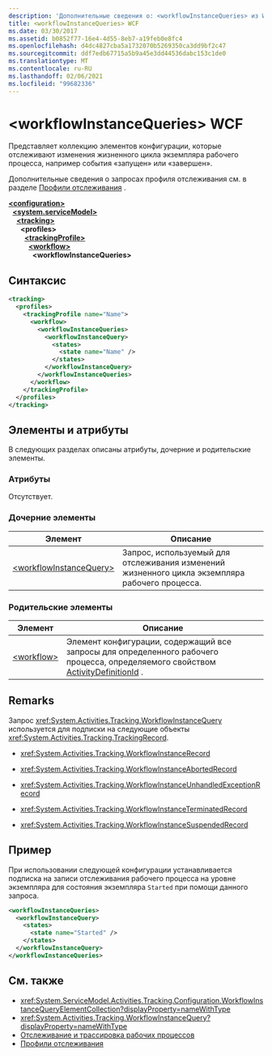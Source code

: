 ```yaml
---
description: 'Дополнительные сведения о: <workflowInstanceQueries> из WCF'
title: <workflowInstanceQueries> WCF
ms.date: 03/30/2017
ms.assetid: b0852f77-16e4-4d55-8eb7-a19feb0e8fc4
ms.openlocfilehash: d4dc4827cba5a1732070b5269350ca3dd9bf2c47
ms.sourcegitcommit: ddf7edb67715a5b9a45e3dd44536dabc153c1de0
ms.translationtype: MT
ms.contentlocale: ru-RU
ms.lasthandoff: 02/06/2021
ms.locfileid: "99682336"
---
```

# <a name="workflowinstancequeries-of-wcf"></a>\<workflowInstanceQueries> WCF

Представляет коллекцию элементов конфигурации, которые отслеживают изменения жизненного цикла экземпляра рабочего процесса, например события «запущен» или «завершен».  
  
Дополнительные сведения о запросах профиля отслеживания см. в разделе [Профили отслеживания](../../../windows-workflow-foundation/tracking-profiles.md) .  
  
[**\<configuration>**](../configuration-element.md)\
&nbsp;&nbsp;[**\<system.serviceModel>**](system-servicemodel.md)\
&nbsp;&nbsp;&nbsp;&nbsp;[**\<tracking>**](tracking-of-wcf.md)\
&nbsp;&nbsp;&nbsp;&nbsp;&nbsp;&nbsp;**\<profiles>**\
&nbsp;&nbsp;&nbsp;&nbsp;&nbsp;&nbsp;&nbsp;&nbsp;[**\<trackingProfile>**](trackingprofile-of-wcf.md)\
&nbsp;&nbsp;&nbsp;&nbsp;&nbsp;&nbsp;&nbsp;&nbsp;&nbsp;&nbsp;[**\<workflow>**](workflow-of-wcf.md)\
&nbsp;&nbsp;&nbsp;&nbsp;&nbsp;&nbsp;&nbsp;&nbsp;&nbsp;&nbsp;&nbsp;&nbsp;**\<workflowInstanceQueries>**  
  
## <a name="syntax"></a>Синтаксис  
  
```xml  
<tracking>
  <profiles>
    <trackingProfile name="Name">
      <workflow>
        <workflowInstanceQueries>
          <workflowInstanceQuery>
            <states>
              <state name="Name" />
            </states>
          </workflowInstanceQuery>
        </workflowInstanceQueries>
      </workflow>
    </trackingProfile>
  </profiles>
</tracking>
```  
  
## <a name="attributes-and-elements"></a>Элементы и атрибуты

В следующих разделах описаны атрибуты, дочерние и родительские элементы.  
  
### <a name="attributes"></a>Атрибуты  

Отсутствует.  
  
### <a name="child-elements"></a>Дочерние элементы  
  
|Элемент|Описание|  
|-------------|-----------------|  
|[\<workflowInstanceQuery>](workflowinstancequery-of-wcf.md)|Запрос, используемый для отслеживания изменений жизненного цикла экземпляра рабочего процесса.|  
  
### <a name="parent-elements"></a>Родительские элементы  
  
|Элемент|Описание|  
|-------------|-----------------|  
|[\<workflow>](../windows-workflow-foundation/workflow.md)|Элемент конфигурации, содержащий все запросы для определенного рабочего процесса, определяемого свойством [ActivityDefinitionId](xref:System.ServiceModel.Activities.Tracking.Configuration.ProfileWorkflowElement.ActivityDefinitionId) .|  
  
## <a name="remarks"></a>Remarks

Запрос <xref:System.Activities.Tracking.WorkflowInstanceQuery> используется для подписки на следующие объекты <xref:System.Activities.Tracking.TrackingRecord>.  
  
- <xref:System.Activities.Tracking.WorkflowInstanceRecord>  
  
- <xref:System.Activities.Tracking.WorkflowInstanceAbortedRecord>  
  
- <xref:System.Activities.Tracking.WorkflowInstanceUnhandledExceptionRecord>  
  
- <xref:System.Activities.Tracking.WorkflowInstanceTerminatedRecord>  
  
- <xref:System.Activities.Tracking.WorkflowInstanceSuspendedRecord>  
  
## <a name="example"></a>Пример  

При использовании следующей конфигурации устанавливается подписка на записи отслеживания рабочего процесса на уровне экземпляра для состояния экземпляра `Started` при помощи данного запроса.  
  
```xml  
<workflowInstanceQueries>
  <workflowInstanceQuery>
    <states>
      <state name="Started" />
    </states>
  </workflowInstanceQuery>
</workflowInstanceQueries>
```  
  
## <a name="see-also"></a>См. также

- <xref:System.ServiceModel.Activities.Tracking.Configuration.WorkflowInstanceQueryElementCollection?displayProperty=nameWithType>
- <xref:System.Activities.Tracking.WorkflowInstanceQuery?displayProperty=nameWithType>
- [Отслеживание и трассировка рабочих процессов](../../../windows-workflow-foundation/workflow-tracking-and-tracing.md)
- [Профили отслеживания](../../../windows-workflow-foundation/tracking-profiles.md)
